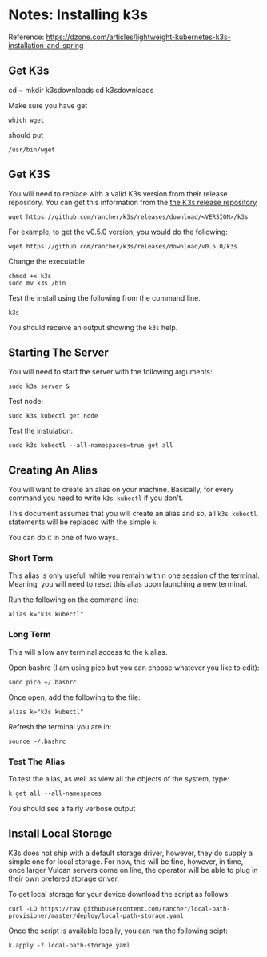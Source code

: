 

# Notes: Installing k3s

Reference: https://dzone.com/articles/lightweight-kubernetes-k3s-installation-and-spring

## Get K3s

cd ~
mkdir k3sdownloads
cd k3sdownloads

Make sure you have get
```
which wget
```

should put
```
/usr/bin/wget
```

## Get K3S

You will need to replace <VERSION> with a valid K3s version from their release repository. You can get this information from the [the K3s release repository](https://github.com/rancher/k3s/releases)

```
wget https://github.com/rancher/k3s/releases/download/<VERSION>/k3s
```
For example, to get the v0.5.0 version, you would do the following:
```
wget https://github.com/rancher/k3s/releases/download/v0.5.0/k3s
```

Change the executable
```
chmod +x k3s
sudo mv k3s /bin
```

Test the install using the following from the command line.
```
k3s
```

You should receive an output showing the `k3s` help.

## Starting The Server


You will need to start the server with the following arguments:
```
sudo k3s server &
```
Test node:
```
sudo k3s kubectl get node
```

Test the instulation:
```
sudo k3s kubectl --all-namespaces=true get all
```

## Creating An Alias

You will want to create an alias on your machine. Basically, for every command you need to write `k3s kubectl` if you don't.

This document assumes that you will create an alias and so, all `k3s kubectl` statements will be replaced with the simple `k`.

You can do it in one of two ways.

### Short Term

This alias is only usefull while you remain within one session of the terminal. Meaning, you will need to reset this alias upon launching a new terminal.

Run the following on the command line:
```
alias k="k3s kubectl"
```

### Long Term

This will allow any terminal access to the `k` alias.

Open bashrc (I am using pico but you can choose whatever you like to edit):
```
sudo pico ~/.bashrc
```

Once open, add the following to the file:
```
alias k="k3s kubectl"
```

Refresh the terminal you are in:
```
source ~/.bashrc
```

### Test The Alias

To test the alias, as well as view all the objects of the system, type:
```
k get all --all-namespaces
```

You should see a fairly verbose output

## Install Local Storage

K3s does not ship with a default storage driver, however, they do supply a simple one for local storage. For now, this will be fine, however, in time, once larger Vulcan servers come on line, the operator will be able to plug in their own prefered storage driver.

To get local storage for your device download the script as follows:
```
curl -LO https://raw.githubusercontent.com/rancher/local-path-provisioner/master/deploy/local-path-storage.yaml
```
Once the script is available locally, you can run the following scipt:
```
k apply -f local-path-storage.yaml
```